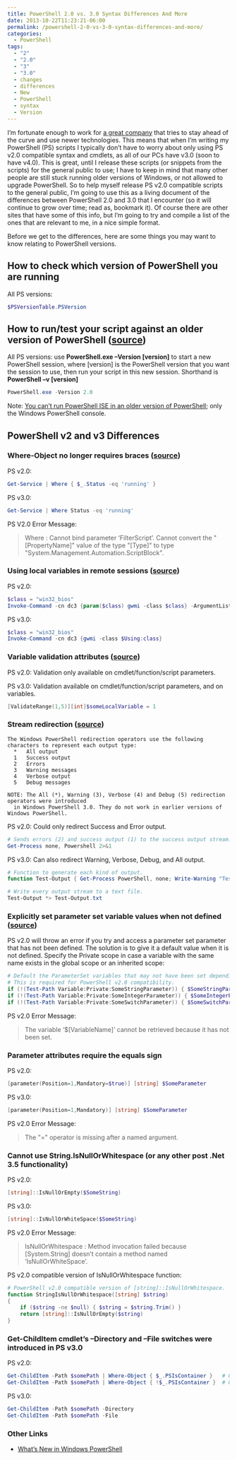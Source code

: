 ```yaml
---
title: PowerShell 2.0 vs. 3.0 Syntax Differences And More
date: 2013-10-22T11:23:21-06:00
permalink: /powershell-2-0-vs-3-0-syntax-differences-and-more/
categories:
  - PowerShell
tags:
  - "2"
  - "2.0"
  - "3"
  - "3.0"
  - changes
  - differences
  - New
  - PowerShell
  - syntax
  - Version
---
```


I’m fortunate enough to work for [a great company](http://www.iqmetrix.com/) that tries to stay ahead of the curve and use newer technologies. This means that when I’m writing my PowerShell (PS) scripts I typically don’t have to worry about only using PS v2.0 compatible syntax and cmdlets, as all of our PCs have v3.0 (soon to have v4.0). This is great, until I release these scripts (or snippets from the scripts) for the general public to use; I have to keep in mind that many other people are still stuck running older versions of Windows, or not allowed to upgrade PowerShell. So to help myself release PS v2.0 compatible scripts to the general public, I’m going to use this as a living document of the differences between PowerShell 2.0 and 3.0 that I encounter (so it will continue to grow over time; read as, bookmark it). Of course there are other sites that have some of this info, but I’m going to try and compile a list of the ones that are relevant to me, in a nice simple format.

Before we get to the differences, here are some things you may want to know relating to PowerShell versions.

## How to check which version of PowerShell you are running

All PS versions:

```powershell
$PSVersionTable.PSVersion
```

## How to run/test your script against an older version of PowerShell ([source](http://technet.microsoft.com/en-us/library/hh847899.aspx))

All PS versions: use __PowerShell.exe –Version [version]__ to start a new PowerShell session, where [version] is the PowerShell version that you want the session to use, then run your script in this new session. Shorthand is __PowerShell –v [version]__

```powershell
PowerShell.exe -Version 2.0
```

Note: [You can’t run PowerShell ISE in an older version of PowerShell](http://stackoverflow.com/questions/18919862/start-powershell-ise-with-the-2-0-runtime); only the Windows PowerShell console.

## PowerShell v2 and v3 Differences

### Where-Object no longer requires braces ([source](http://blogs.technet.com/b/heyscriptingguy/archive/2012/08/20/my-five-favorite-powershell-3-0-tips-and-tricks.aspx))

PS v2.0:

```powershell
Get-Service | Where { $_.Status -eq 'running' }
```

PS v3.0:

```powershell
Get-Service | Where Status -eq 'running'
```

PS V2.0 Error Message:

> Where : Cannot bind parameter ‘FilterScript’. Cannot convert the "[PropertyName]" value of the type "[Type]" to type "System.Management.Automation.ScriptBlock".

### Using local variables in remote sessions ([source](http://blogs.technet.com/b/heyscriptingguy/archive/2012/08/20/my-five-favorite-powershell-3-0-tips-and-tricks.aspx))

PS v2.0:

```powershell
$class = "win32_bios"
Invoke-Command -cn dc3 {param($class) gwmi -class $class} -ArgumentList $class
```

PS v3.0:

```powershell
$class = "win32_bios"
Invoke-Command -cn dc3 {gwmi -class $Using:class}
```

### Variable validation attributes ([source](http://blogs.technet.com/b/heyscriptingguy/archive/2012/08/20/my-five-favorite-powershell-3-0-tips-and-tricks.aspx))

PS v2.0: Validation only available on cmdlet/function/script parameters.

PS v3.0: Validation available on cmdlet/function/script parameters, and on variables.

```powershell
[ValidateRange(1,5)][int]$someLocalVariable = 1
```

### Stream redirection ([source](http://technet.microsoft.com/en-us/library/hh847746.aspx))

```text
The Windows PowerShell redirection operators use the following characters to represent each output type:
  *   All output
  1   Success output
  2   Errors
  3   Warning messages
  4   Verbose output
  5   Debug messages

NOTE: The All (*), Warning (3), Verbose (4) and Debug (5) redirection operators were introduced
  in Windows PowerShell 3.0. They do not work in earlier versions of Windows PowerShell.
```

PS v2.0: Could only redirect Success and Error output.

```powershell
# Sends errors (2) and success output (1) to the success output stream.
Get-Process none, Powershell 2>&1
```

PS v3.0: Can also redirect Warning, Verbose, Debug, and All output.

```powershell
# Function to generate each kind of output.
function Test-Output { Get-Process PowerShell, none; Write-Warning "Test!"; Write-Verbose "Test Verbose"; Write-Debug "Test Debug"}

# Write every output stream to a text file.
Test-Output *> Test-Output.txt
```

### Explicitly set parameter set variable values when not defined ([source](https://blog.danskingdom.com/always-explicitly-set-your-parameter-set-variables-for-powershell-v2-0-compatibility/))

PS v2.0 will throw an error if you try and access a parameter set parameter that has not been defined. The solution is to give it a default value when it is not defined. Specify the Private scope in case a variable with the same name exists in the global scope or an inherited scope:

```powershell
# Default the ParameterSet variables that may not have been set depending on which parameter set is being used.
# This is required for PowerShell v2.0 compatibility.
if (!(Test-Path Variable:Private:SomeStringParameter)) { $SomeStringParameter = $null }
if (!(Test-Path Variable:Private:SomeIntegerParameter)) { $SomeIntegerParameter = 0 }
if (!(Test-Path Variable:Private:SomeSwitchParameter)) { $SomeSwitchParameter = $false }
```

PS v2.0 Error Message:

> The variable ‘$[VariableName]’ cannot be retrieved because it has not been set.

### Parameter attributes require the equals sign

PS v2.0:

```powershell
[parameter(Position=1,Mandatory=$true)] [string] $SomeParameter
```

PS v3.0:

```powershell
[parameter(Position=1,Mandatory)] [string] $SomeParameter
```

PS v2.0 Error Message:

> The "=" operator is missing after a named argument.

### Cannot use String.IsNullOrWhitespace (or any other post .Net 3.5 functionality)

PS v2.0:

```powershell
[string]::IsNullOrEmpty($SomeString)
```

PS v3.0:

```powershell
[string]::IsNullOrWhiteSpace($SomeString)
```

PS v2.0 Error Message:

> IsNullOrWhitespace : Method invocation failed because [System.String] doesn’t contain a method named ‘IsNullOrWhiteSpace’.

PS v2.0 compatible version of IsNullOrWhitespace function:

```powershell
# PowerShell v2.0 compatible version of [string]::IsNullOrWhitespace.
function StringIsNullOrWhitespace([string] $string)
{
    if ($string -ne $null) { $string = $string.Trim() }
    return [string]::IsNullOrEmpty($string)
}
```

### Get-ChildItem cmdlet’s –Directory and –File switches were introduced in PS v3.0

PS v2.0:

```powershell
Get-ChildItem -Path $somePath | Where-Object { $_.PSIsContainer }   # Get directories only.
Get-ChildItem -Path $somePath | Where-Object { !$_.PSIsContainer }  # Get files only.
```

PS v3.0:

```powershell
Get-ChildItem -Path $somePath -Directory
Get-ChildItem -Path $somePath -File
```

### Other Links

- [What’s New in Windows PowerShell](http://technet.microsoft.com/en-us/library/hh857339.aspx)
